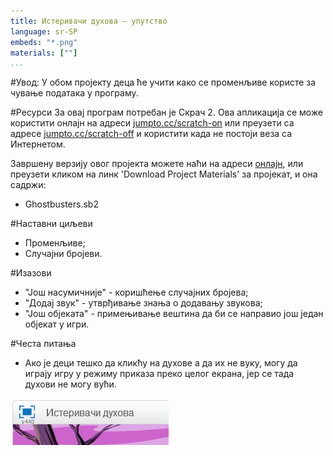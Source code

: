 ```yaml
---
title: Истеривачи духова — упутство
language: sr-SP
embeds: "*.png"
materials: [""]
...
```


#Увод:
У обом пројекту деца ће учити како се променљиве користе за чување података у програму.

#Ресурси
За овај програм потребан је Скрач 2. Ова апликација се може користити онлајн на адреси [jumpto.cc/scratch-on](http://jumpto.cc/scratch-on) или преузети са адресе [jumpto.cc/scratch-off](http://jumpto.cc/scratch-off) и користити када не постоји веза са Интернетом.

Завршену верзију овог пројекта можете наћи на адреси <a href="http://scratch.mit.edu/projects/60787262/#editor">онлајн</a>, или преузети кликом на линк 'Download Project Materials' за пројекат, и она садржи:

+ Ghostbusters.sb2

#Наставни циљеви
+ Променљиве;
+ Случајни бројеви.

#Изазови
+ "Још насумичније" - коришћење случајних бројева;
+ "Додај звук" - утврђивање знања о додавању звукова;
+ "Још објеката" - примењивање вештина да би се направио још један објекат у игри.

#Честа питања
+ Ако је деци тешко да кликћу на духове а да их не вуку, могу да играју игру у режиму приказа преко целог екрана, јер се тада духови не могу вући.

![screenshot](ghost-fullscreen.png)
